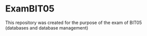 # ExamBIT05
This repository was created for the purpose of the exam of BIT05 (databases and database management)
